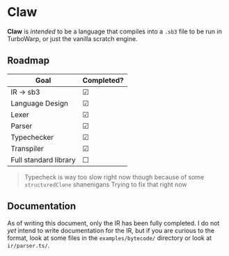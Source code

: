 # Claw
**Claw** is *intended* to be a language that compiles into a `.sb3` file to be run in TurboWarp, or just the vanilla scratch engine.

## Roadmap
| Goal                  | Completed? |
| --------------------- | ---------- |
| IR -> sb3             | ☑          |
| Language Design       | ☑          |
| Lexer                 | ☑          |
| Parser                | ☑          |
| Typechecker           | ☑          |
| Transpiler            | ☑          |
| Full standard library | ☐          |
> Typecheck is way too slow right now though because of some `structuredClone` shanenigans
> Trying to fix that right now

## Documentation

As of writing this document, only the IR has been fully completed.
I do not *yet* intend to write documentation for the IR, but if you are curious to the format, look at some files in the `examples/bytecode/` directory or look at `ir/parser.ts/`.
